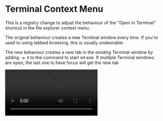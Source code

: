 # Terminal Context Menu
This is a registry change to adjust the behaviour of the "Open in Terminal" shortcut in the file explorer context menu.

The original behaviour creates a new Terminal window every time. If you're used to using tabbed browsing, this is usually undesirable.

The new behaviour creates a new tab in the existing Terminal window by adding `-w 0` to the command to start wt.exe. If multiple Terminal windows are open, the last one to have focus will get the new tab

![Demo Video](TermDemo.mkv)